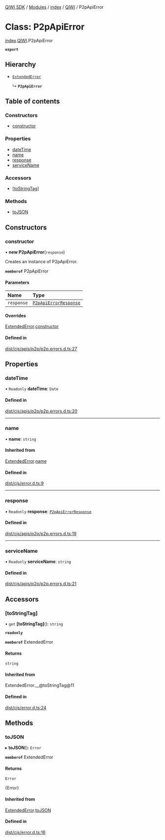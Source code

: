 [QIWI SDK](../README.md) / [Modules](../modules.md) / [index](../modules/index.md) / [QIWI](../modules/index.QIWI.md) / P2pApiError

# Class: P2pApiError

[index](../modules/index.md).[QIWI](../modules/index.QIWI.md).P2pApiError

**`export`**

## Hierarchy

- [`ExtendedError`](index._internal_.ExtendedError.md)

  ↳ **`P2pApiError`**

## Table of contents

### Constructors

- [constructor](index.QIWI.P2pApiError.md#constructor)

### Properties

- [dateTime](index.QIWI.P2pApiError.md#datetime)
- [name](index.QIWI.P2pApiError.md#name)
- [response](index.QIWI.P2pApiError.md#response)
- [serviceName](index.QIWI.P2pApiError.md#servicename)

### Accessors

- [[toStringTag]](index.QIWI.P2pApiError.md#[tostringtag])

### Methods

- [toJSON](index.QIWI.P2pApiError.md#tojson)

## Constructors

### constructor

• **new P2pApiError**(`response`)

Creates an instance of P2pApiError.

**`memberof`** P2pApiError

#### Parameters

| Name | Type |
| :------ | :------ |
| `response` | [`P2pApiErrorResponse`](../modules/index.QIWI.md#p2papierrorresponse) |

#### Overrides

[ExtendedError](index._internal_.ExtendedError.md).[constructor](index._internal_.ExtendedError.md#constructor)

#### Defined in

[dist/cjs/apis/p2p/p2p.errors.d.ts:27](https://github.com/AlexXanderGrib/node-qiwi-sdk/blob/26a7b1c/dist/cjs/apis/p2p/p2p.errors.d.ts#L27)

## Properties

### dateTime

• `Readonly` **dateTime**: `Date`

#### Defined in

[dist/cjs/apis/p2p/p2p.errors.d.ts:20](https://github.com/AlexXanderGrib/node-qiwi-sdk/blob/26a7b1c/dist/cjs/apis/p2p/p2p.errors.d.ts#L20)

___

### name

• **name**: `string`

#### Inherited from

[ExtendedError](index._internal_.ExtendedError.md).[name](index._internal_.ExtendedError.md#name)

#### Defined in

[dist/cjs/error.d.ts:9](https://github.com/AlexXanderGrib/node-qiwi-sdk/blob/26a7b1c/dist/cjs/error.d.ts#L9)

___

### response

• `Readonly` **response**: [`P2pApiErrorResponse`](../modules/index.QIWI.md#p2papierrorresponse)

#### Defined in

[dist/cjs/apis/p2p/p2p.errors.d.ts:19](https://github.com/AlexXanderGrib/node-qiwi-sdk/blob/26a7b1c/dist/cjs/apis/p2p/p2p.errors.d.ts#L19)

___

### serviceName

• `Readonly` **serviceName**: `string`

#### Defined in

[dist/cjs/apis/p2p/p2p.errors.d.ts:21](https://github.com/AlexXanderGrib/node-qiwi-sdk/blob/26a7b1c/dist/cjs/apis/p2p/p2p.errors.d.ts#L21)

## Accessors

### [toStringTag]

• `get` **[toStringTag]**(): `string`

**`readonly`**

**`memberof`** ExtendedError

#### Returns

`string`

#### Inherited from

ExtendedError.\_\_@toStringTag@11

#### Defined in

[dist/cjs/error.d.ts:24](https://github.com/AlexXanderGrib/node-qiwi-sdk/blob/26a7b1c/dist/cjs/error.d.ts#L24)

## Methods

### toJSON

▸ **toJSON**(): `Error`

**`memberof`** ExtendedError

#### Returns

`Error`

{Error}

#### Inherited from

[ExtendedError](index._internal_.ExtendedError.md).[toJSON](index._internal_.ExtendedError.md#tojson)

#### Defined in

[dist/cjs/error.d.ts:16](https://github.com/AlexXanderGrib/node-qiwi-sdk/blob/26a7b1c/dist/cjs/error.d.ts#L16)
